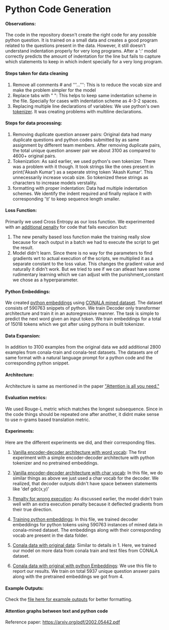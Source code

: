 # Python Code Generation

#### Observations:
The code in the repository doesn't create the right code for any possible python question. It is trained on a small data and creates a good program related to the questions present in the data. However, it still doesn't understand indentation properly for very long programs. After a ':' model correctly predicts the amount of indentation for the line but fails to capture which statements to keep in which indent specially for a very long program.


#### Steps taken for data cleaning
 1. Remove all comments \# and '''...''': This is to reduce the vocab size and make the problem simpler for the model
 2. Replace tabs with "    ": This helps to keep same indentation scheme in the file. Specially for cases with indentation scheme as 4-3-2 spaces.
 3. Replacing multiple line declarations of variables: We use python's own [tokenizer](https://docs.python.org/3/library/tokenize.html). It was creating problems with multiline declarations.  
  

#### Steps for data processing:
1. Removing duplicate question answer pairs: Original data had many duplicate questions and python codes submitted by as same assignment by different team members. After removing duplicate pairs, the total unique question answer pair we about 3100 as compared to 4600+ original pairs.
2. Tokenization: As said earlier, we used python's own tokenizer. There was a problem with it though. It took strings like the ones present in print('Akash Kumar') as a seperate string token 'Akash Kumar'. This unnecessarily increase vocab size. So tokenized these strings as characters to increase models verstality.
3. formatting with proper indentation: Data had multiple indentation schemes. We identify the indent required and finally replace it with corresponding '\t' to keep sequence length smaller.

#### Loss Function:
Primarily we used Cross Entropy as our loss function. We experimented with an [additional penalty](https://github.com/akashe/Python-Code-Generation/blob/main/Original_data_with_penalty.ipynb) for code that fails execution but:
1. The new penalty based loss function make the training really slow because for each output in a batch we had to execute the script to get the result.
2. Model didn't learn. Since there is no way for the parameters to find gradients wrt to actual execution of the scripts, we multiplied it as a separate constant to the loss value. This changes the gradient value and naturally it didn't work. But we tried to see if we can atleast have some rudimentary learning which we can adjust with the punishment_constant we chose as a hyperparameter.

#### Python Embeddings:
We created [python embeddings](https://github.com/akashe/Python-Code-Generation/blob/main/Python_Embeddings_on_CoNaLa_mined_data.ipynb) using [CONALA mined dataset](https://conala-corpus.github.io/). The dataset consists of 590763 snippets of python. We train Decoder only transformer architecture and train it in an autoregressive manner. The task is simple to predict the next word given an input token. We train embeddings for a total of 15018 tokens which we got after using pythons in built tokenizer. 

#### Data Expansion:
In addition to 3100 examples from the original data we add additional 2800 examples from conala-train and conala-test datasets. The datasets are of same format with a natural language prompt for a python code and the corresponding python snippet.

#### Architecture:
Architecture is same as mentioned in the paper ["Attention is all you need."](https://arxiv.org/abs/1706.03762)

#### Evaluation metrics:
We used Rouge-L metric which matches the longest subsequence. Since in the code things should be repeated one after another, it didnt make sense to use n-grams based translation metric.

#### Experiments:
Here are the different experiments we did, and their corresponding files.

1. [Vanilla encoder-decoder architecture with word vocab](https://github.com/akashe/Python-Code-Generation/blob/main/Vanilla_Enocder_Decoder_Architecture.ipynb):
    The first experiment with a simple encoder-decoder architecture with python tokenizer and no pretrained embeddings.

2. [Vanilla encoder-decoder architecture with char vocab](https://github.com/akashe/Python-Code-Generation/blob/main/Vanilla_Enocder_Decoder_Architecture_with_character_wise_decoder_vocab.ipynb):
    In this file, we do similar things as above we just used a char vocab for the decoder. We realized, that decoder outputs didn't have space between statements like 'def gdc(x,y)'
   
3. [Penalty for wrong execution](https://github.com/akashe/Python-Code-Generation/blob/main/Original_data_with_penalty.ipynb):
   As discussed earlier, the model didn't train well with an extra execution penalty because it deflected gradients from their true direction. 

4. [Training python embeddings](https://github.com/akashe/Python-Code-Generation/blob/main/Python_Embeddings_on_CoNaLa_mined_data.ipynb):
    In this file, we trained decoder embeddings for python tokens using 590763 instances of mined data in conala-mined dataset. The embeddings along with their corresponding vocab are present in the data folder.

5. [Conala data with original data](https://github.com/akashe/Python-Code-Generation/blob/main/Conala_with_original_data.ipynb):
    Similar to details in 1. Here, we trained our model on more data from conala train and test files from CONALA dataset.    

6. [Conala data with original with python Embeddings](https://github.com/akashe/Python-Code-Generation/blob/main/Conala_with_original_data_with_python_embeddings.ipynb):
    We use this file to report our results. We train on total 5937 unique question answer pairs along with the pretrained embeddings we got from 4.
   
#### Example Outputs:
Check the [file here for example outputs](https://github.com/akashe/Python-Code-Generation/blob/main/data/example_output.txt) for better formatting.

#### Attention graphs between text and python code 

Reference paper:
https://arxiv.org/pdf/2002.05442.pdf
